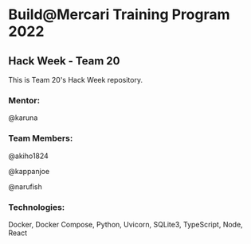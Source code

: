 # Build@Mercari Training Program 2022
## Hack Week - Team 20

This is Team 20's Hack Week repository.

### Mentor:

@karuna

### Team Members:

@akiho1824

@kappanjoe

@narufish

### Technologies:

Docker,
Docker Compose,
Python,
Uvicorn,
SQLite3,
TypeScript,
Node,
React
